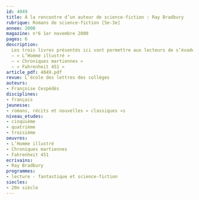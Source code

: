 ```yaml
---
id: 4049
title: À la rencontre d’un auteur de science-fiction : Ray Bradbury
rubrique: Romans de science-fiction [5e-3e]
annee: 2000
magazine: n°6 1er novembre 2000
pages: 6
description: 
  Les trois livres présentés ici vont permettre aux lecteurs de s’évader (planètes lointaines, voyages dans l’espace et le temps, sociétés nouvelles…), de rêver, mais aussi de se poser des questions sur la façon dont le monde et l’humanité ont évolué. C’est ce que nous propose l’univers parfois poétique, souvent angoissant, mais toujours surprenant et fascinant des ouvrages de Ray Bradbury, qui dénonce ce que les hommes, au nom du modernisme, ont dénaturé.
  – « L’Homme illustré »
  – « Chroniques martiennes »
  – « Fahrenheit 451 »
article_pdf: 4049.pdf
revue: L’école des lettres des collèges
auteurs:
- Françoise Cespédès
disciplines:
- français
jeunesse:
- romans, récits et nouvelles « classiques »s
niveau_etudes:
- cinquième
- quatrième
- troisième
oeuvres:
- L’Homme illustré
- Chroniques martiennes
- Fahrenheit 451
ecrivains:
- Ray Bradbury
programmes:
- lecture - fantastique et science-fiction
siecles:
- 20e siècle
---
```

